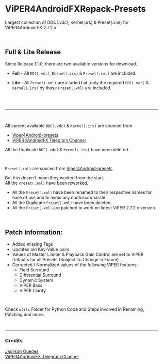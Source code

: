 # ViPER4AndroidFXRepack-Presets

Largest collection of DDC(.vdc), Kernel(.irs) & Preset(.xml) for ViPER4Android FX 2.7.2.x

</br>

## Full & Lite Release

Since Release 1.1.0, there are two available versions for download.</br>

* **Full** - All `DDC(.vdc)`, `Kernel(.irs)` & `Preset(.xml)` are included.

* **Lite** - All `Preset(.xml)` are icluded but, only the required `DDC(.vdc)` & `Kernel(.irs)` by those `Preset(.xml)` are included.

</br>
</br>

---

</br>

All current available `DDC(.vdc)` & `Kernel(.irs)` are sourced from
- [Viper4Android-presets](https://github.com/jadilson12/Viper4Android-presets)
- [ViPER4AndroidFX Telegram Channel](https://t.me/ViPER4AndroidFX)

All the Duplicate `DDC(.vdc)` & `Kernel(.irs)` have been deleted.

</br>

`Preset(.xml)` are souced from [Viper4Android-presets](https://github.com/jadilson12/Viper4Android-presets)

But this dosen't mean they worked from the start.
</br>
All the `Preset(.xml)` have been reworked.

- All the `Preset(.xml)` have been renamed to their respective names for ease of use and to avoid any confusion/hassle.
- All the Duplicate `Preset(.xml)` have been deleted.
- All the `Preset(.xml)` are patched to work on latest ViPER 2.7.2.x version.

</br>

## Patch Information:
- Added missing Tags
- Updated old Key-Value pairs
- Values of Master Limiter & Playback Gain Control are set to ViPER Defaults for all Presets (Subject To Change In Future)
- Corrected / Normalized values of the following ViPER features:
  - Field Surround
  - Differential Surround
  - Dynamic System
  - ViPER Bass
  - ViPER Clarity

</br>

Check `utils` Folder for Python Code and Steps involved in Renaming, Patching and more.

</br>

---

### Credits

[Jadilson Guedes](https://github.com/jadilson12)
</br>
[ViPER4AndroidFX Telegram Channel](https://t.me/ViPER4AndroidFX)

</br>
